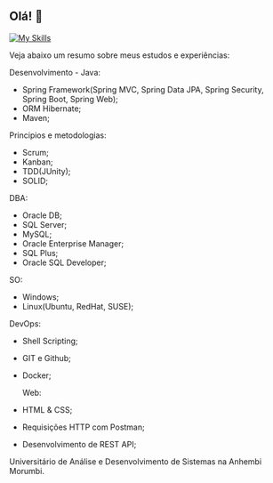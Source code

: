 ## Olá! 👋
[![My Skills](https://skillicons.dev/icons?i=java,spring,hibernate,docker,html,css,ts,angular,git,github,vscode)](https://skillicons.dev)

Veja abaixo um resumo sobre meus estudos e experiências:

 Desenvolvimento - Java:
- Spring Framework(Spring MVC, Spring Data JPA, Spring Security, Spring Boot, Spring Web);
- ORM Hibernate;
- Maven;

Principios e metodologias:
- Scrum;
- Kanban;
- TDD(JUnity);
- SOLID;
 
 DBA:
- Oracle DB;
- SQL Server;
- MySQL;
- Oracle Enterprise Manager;
- SQL Plus;
- Oracle SQL Developer;

 SO:
- Windows;
- Linux(Ubuntu, RedHat, SUSE);

 DevOps:
- Shell Scripting;
- GIT e Github;
- Docker;

  Web:
- HTML & CSS;
- Requisições HTTP com Postman;
- Desenvolvimento de REST API;

Universitário de Análise e Desenvolvimento de Sistemas na Anhembi Morumbi.



